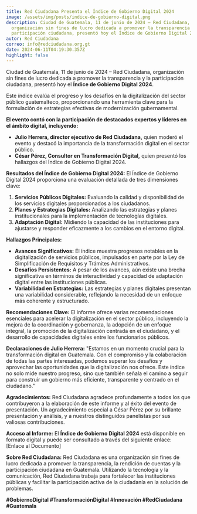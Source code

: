 ```yaml
---
title: Red Ciudadana Presenta el Índice de Gobierno Digital 2024
image: /assets/img/posts/indice-de-gobierno-digital.png
description: Ciudad de Guatemala, 11 de junio de 2024 – Red Ciudadana,
  organización sin fines de lucro dedicada a promover la transparencia y la
  participación ciudadana, presentó hoy el Índice de Gobierno Digital 2024.
autor: Red Ciudadana
correo: info@redciudadana.org.gt
date: 2024-06-11T04:19:30.357Z
highlight: false
---
```

Ciudad de Guatemala, 11 de junio de 2024 – Red Ciudadana, organización sin fines de lucro dedicada a promover la transparencia y la participación ciudadana, presentó hoy el **Índice de Gobierno Digital 2024**.

Este índice evalúa el progreso y los desafíos en la digitalización del sector público guatemalteco, proporcionando una herramienta clave para la formulación de estrategias efectivas de modernización gubernamental.

**El evento contó con la participación de destacados expertos y líderes en el ámbito digital, incluyendo:**

* **Julio Herrera, director ejecutivo de Red Ciudadana,** quien moderó el evento y destacó la importancia de la transformación digital en el sector público.
* **César Pérez, Consultor en Transformación Digital,** quien presentó los hallazgos del Índice de Gobierno Digital 2024.

**Resultados del Índice de Gobierno Digital 2024:** El Índice de Gobierno Digital 2024 proporciona una evaluación detallada de tres dimensiones clave:

1. **Servicios Públicos Digitales:** Evaluando la calidad y disponibilidad de los servicios digitales proporcionados a los ciudadanos.
2. **Planes y Estrategias Digitales:** Analizando las estrategias y planes institucionales para la implementación de tecnologías digitales.
3. **Adaptación Digital:** Midiendo la capacidad de las instituciones para ajustarse y responder eficazmente a los cambios en el entorno digital.

**Hallazgos Principales:**

* **Avances Significativos:** El índice muestra progresos notables en la digitalización de servicios públicos, impulsados en parte por la Ley de Simplificación de Requisitos y Trámites Administrativos.
* **Desafíos Persistentes:** A pesar de los avances, aún existe una brecha significativa en términos de interactividad y capacidad de adaptación digital entre las instituciones públicas.
* **Variabilidad en Estrategias:** Las estrategias y planes digitales presentan una variabilidad considerable, reflejando la necesidad de un enfoque más coherente y estructurado.

**Recomendaciones Clave:** El informe ofrece varias recomendaciones esenciales para acelerar la digitalización en el sector público, incluyendo la mejora de la coordinación y gobernanza, la adopción de un enfoque integral, la promoción de la digitalización centrada en el ciudadano, y el desarrollo de capacidades digitales entre los funcionarios públicos.

**Declaraciones de Julio Herrera:** "Estamos en un momento crucial para la transformación digital en Guatemala. Con el compromiso y la colaboración de todas las partes interesadas, podemos superar los desafíos y aprovechar las oportunidades que la digitalización nos ofrece. Este índice no solo mide nuestro progreso, sino que también señala el camino a seguir para construir un gobierno más eficiente, transparente y centrado en el ciudadano."

**Agradecimientos:** Red Ciudadana agradece profundamente a todos los que contribuyeron a la elaboración de este informe y al éxito del evento de presentación. Un agradecimiento especial a César Pérez por su brillante presentación y análisis, y a nuestros distinguidos panelistas por sus valiosas contribuciones.

**Acceso al Informe:** El **Índice de Gobierno Digital 2024** está disponible en formato digital y puede ser consultado a través del siguiente enlace: \[Enlace al Documento]

**Sobre Red Ciudadana:** Red Ciudadana es una organización sin fines de lucro dedicada a promover la transparencia, la rendición de cuentas y la participación ciudadana en Guatemala. Utilizando la tecnología y la comunicación, Red Ciudadana trabaja para fortalecer las instituciones públicas y facilitar la participación activa de la ciudadanía en la solución de problemas.

**\#GobiernoDigital #TransformaciónDigital #Innovación #RedCiudadana #Guatemala**
